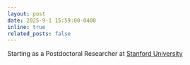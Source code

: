 ```yaml
---
layout: post
date: 2025-9-1 15:59:00-0400
inline: true
related_posts: false
---
```


Starting as a Postdoctoral Researcher at <a href="https://brongersma.stanford.edu/">Stanford University</a>
